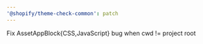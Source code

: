 ```yaml
---
'@shopify/theme-check-common': patch
---
```


Fix AssetAppBlock{CSS,JavaScript} bug when cwd != project root
